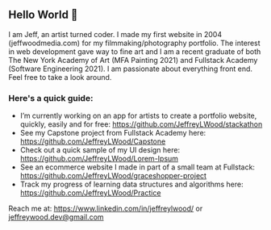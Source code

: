 ## Hello World 👋 

I am Jeff, an artist turned coder. I made my first website in 2004 (jeffwoodmedia.com) for my filmmaking/photography portfolio. The interest in web development gave way to fine art and I am a recent graduate of both The New York Academy of Art (MFA Painting 2021) and Fullstack Academy (Software Engineering 2021). I am passionate about everything front end. Feel free to take a look around.

### Here's a quick guide:

- I’m currently working on an app for artists to create a portfolio website, quickly, easily and for free: https://github.com/JeffreyLWood/stackathon
- See my Capstone project from Fullstack Academy here: https://github.com/JeffreyLWood/Capstone
- Check out a quick sample of my UI design here: https://github.com/JeffreyLWood/Lorem-Ipsum
- See an ecommerce website I made in part of a small team at Fullstack: https://github.com/JeffreyLWood/graceshopper-project
- Track my progress of learning data structures and algorithms here: https://github.com/JeffreyLWood/Practice

Reach me at: https://www.linkedin.com/in/jeffreylwood/ or jeffreywood.dev@gmail.com
